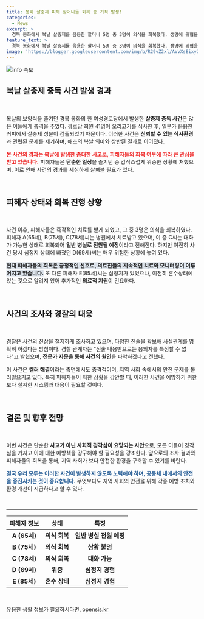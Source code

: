 ```yaml
---
title: 봉화 살충제 피해 할머니들 회복 중 기적 발생!
categories:
  - News
excerpt: >
  경북 봉화에서 복날 살충제를 음용한 할머니 5명 중 3명이 의식을 회복했다. 생명에 위협을 느꼈던 상황에서 놀라운 회복세를 보이는 가운데, 여전히 위중한 상태에 있는 할머니도 있어 경찰은 사건 경과 조사에 총력을 기울이고 있다.
feature_text: >
  경북 봉화에서 복날 살충제를 음용한 할머니 5명 중 3명이 의식을 회복했다. 생명에 위협을 느꼈던 상황에서 놀라운 회복세를 보이는 가운데, 여전히 위중한 상태에 있는 할머니도 있어 경찰은 사건 경과 조사에 총력을 기울이고 있다.
image: 'https://blogger.googleusercontent.com/img/b/R29vZ2xl/AVvXsEixyZcFfHzMRdzZMjFBmAUKJYCLCGyLL1o632UiGVXcaFdKo_bkvkuCioo0uUKlGfBVcT3P84aROyZIXSBEx3Aw5nCQ3pTgDom1WDC4m8eifvWiAmWEEVb4x6G_l8C0QH225ldMjyaFvpxGEBGNO37VmDTDMHGhJPq73UglMfDca1-0aw/s1600/blogspot.png'
---
```


<p><img src="https://blogger.googleusercontent.com/img/b/R29vZ2xl/AVvXsEixyZcFfHzMRdzZMjFBmAUKJYCLCGyLL1o632UiGVXcaFdKo_bkvkuCioo0uUKlGfBVcT3P84aROyZIXSBEx3Aw5nCQ3pTgDom1WDC4m8eifvWiAmWEEVb4x6G_l8C0QH225ldMjyaFvpxGEBGNO37VmDTDMHGhJPq73UglMfDca1-0aw/s1600/blogspot.png" alt="info 속보" /></p>

<h2 data-ke-size="size26">복날 살충제 중독 사건 발생 경과</h2>

<p data-ke-size="size16">&nbsp;</p>

<p>복날의 보양식을 즐기던 경북 봉화의 한 여성경로당에서 발생한 <strong>살충제 중독 사건</strong>은 많은 이들에게 충격을 주었다. 경로당 회원 41명이 오리고기를 식사한 후, 일부가 음용한 커피에서 살충제 성분이 검출되었기 때문이다. 이러한 사건은 <strong>신뢰할 수 있는 식사환경</strong>과 관련된 문제를 제기하며, 애초의 복날 의미와 상반된 결과로 이어졌다.</p>

<p><b><span style="color: #ee2323;">본 사건의 경과는 복날에 발생한 중대한 사고로, 피해자들의 회복 여부에 따라 큰 관심을 받고 있습니다.</span></b> 피해자들은 <strong>단순한 일상</strong>을 즐기던 중 갑작스럽게 위중한 상황에 처했으며, 이로 인해 사건의 경과를 세심하게 살펴볼 필요가 있다.</p>

<p data-ke-size="size16">&nbsp;</p>

<h2 data-ke-size="size26">피해자 상태와 회복 진행 상황</h2>

<p data-ke-size="size16">&nbsp;</p>

<p>사건 이후, 피해자들은 즉각적인 치료를 받게 되었고, 그 중 3명은 의식을 회복하였다. 피해자 A(65세), B(75세), C(78세)씨는 병원에서 치료받고 있으며, 이 중 C씨는 대화가 가능한 상태로 회복되어 <strong>일반 병실로 전원될 예정</strong>이라고 전해진다. 하지만 여전히 사건 당시 심정지 상태에 빠졌던 D(69세)씨는 매우 위험한 상황에 놓여 있다.</p>

<p><b><span style="background-color: #21538527;">현재 피해자들의 회복은 긍정적인 신호로, 의료진들의 지속적인 치료와 모니터링이 이루어지고 있습니다.</span></b> 또 다른 피해자 E(85세)씨는 심정지가 있었으나, 여전히 혼수상태에 있는 것으로 알려져 있어 추가적인 <strong>의료적 지원</strong>이 긴요하다.</p>

<p data-ke-size="size16">&nbsp;</p>

<h2 data-ke-size="size26">사건의 조사와 경찰의 대응</h2>

<p data-ke-size="size16">&nbsp;</p>

<p>경찰은 사건의 진상을 철저하게 조사하고 있으며, 다양한 진술을 확보해 사실관계를 명확히 하겠다는 방침이다. 경찰 관계자는 "진술 내용만으로는 용의자를 특정할 수 없다"고 밝혔으며, <strong>전문가 자문을 통해 사건의 원인</strong>을 파악하겠다고 전했다.</p>

<p>이 사건은 <strong>켈러 해결</strong>이라는 측면에서도 충격적이며, 지역 사회 속에서의 안전 문제를 불러일으키고 있다. 특히 피해자들이 처한 상황을 감안할 때, 이러한 사건을 예방하기 위한 보다 철저한 시스템과 대응이 필요할 것이다.</p>

<p data-ke-size="size16">&nbsp;</p>

<h2 data-ke-size="size26">결론 및 향후 전망</h2>

<p data-ke-size="size16">&nbsp;</p>

<p>이번 사건은 단순한 <strong>사고가 아닌 사회적 경각심이 요망되는 사안</strong>으로, 모든 이들이 경각심을 가지고 이에 대한 예방책을 강구해야 할 필요성을 강조한다. 앞으로의 조사 결과와 피해자들의 회복을 통해, 지역 사회가 보다 안전한 환경을 구축할 수 있기를 바란다.</p>

<p><b><span style="color: #1a5490;">결국 우리 모두는 이러한 사건이 발생하지 않도록 노력해야 하며, 공동체 내에서의 안전을 증진시키는 것이 중요합니다.</span></b> 무엇보다도 지역 사회의 안전을 위해 각종 예방 조치와 환경 개선이 시급하다고 할 수 있다.</p>

<p data-ke-size="size16">&nbsp;</p>

<hr/>

<table style="width: 100%; border-collapse: collapse;">
  <thead>
    <tr>
      <th style="text-align: center; height: 36px;">피해자 정보</th>
      <th style="text-align: center; height: 36px;">상태</th>
      <th style="text-align: center; height: 36px;">특징</th>
    </tr>
  </thead>
  <tbody>
    <tr>
      <td style="text-align: center; height: 17px;"><b>A (65세)</b></td>
      <td style="text-align: center; height: 17px;"><b>의식 회복</b></td>
      <td style="text-align: center; height: 17px;"><b>일반 병실 전원 예정</b></td>
    </tr>
    <tr>
      <td style="text-align: center; height: 17px;"><b>B (75세)</b></td>
      <td style="text-align: center; height: 17px;"><b>의식 회복</b></td>
      <td style="text-align: center; height: 17px;"><b>상황 불명</b></td>
    </tr>
    <tr>
      <td style="text-align: center; height: 17px;"><b>C (78세)</b></td>
      <td style="text-align: center; height: 17px;"><b>의식 회복</b></td>
      <td style="text-align: center; height: 17px;"><b>대화 가능</b></td>
    </tr>
    <tr>
      <td style="text-align: center; height: 17px;"><b>D (69세)</b></td>
      <td style="text-align: center; height: 17px;"><b>위중</b></td>
      <td style="text-align: center; height: 17px;"><b>심정지 경험</b></td>
    </tr>
    <tr>
      <td style="text-align: center; height: 17px;"><b>E (85세)</b></td>
      <td style="text-align: center; height: 17px;"><b>혼수 상태</b></td>
      <td style="text-align: center; height: 17px;"><b>심정지 경험</b></td>
    </tr>
  </tbody>
</table>

<p data-ke-size="size16">&nbsp;</p>
유용한 생활 정보가 필요하시다면, <a href="https://opensis.kr" rel="dofollow">opensis.kr</a>


